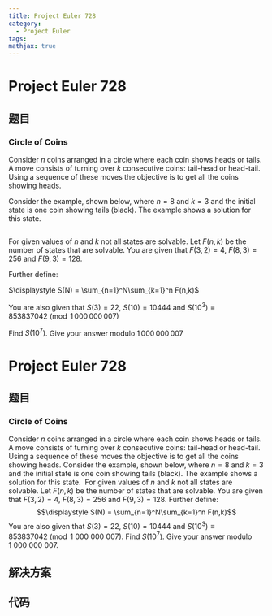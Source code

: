 ```yaml
---
title: Project Euler 728
category:
  - Project Euler
tags:
mathjax: true
---
```

<escape><!-- more --></escape>
    
# Project Euler 728
## 题目
### Circle of Coins


Consider $n$ coins arranged in a circle where each coin shows heads or tails. A move consists of turning over $k$ consecutive coins: tail-head or head-tail. Using a sequence of these moves the objective is to get all the coins showing heads.

Consider the example, shown below, where $n=8$ and $k=3$ and the initial state is one coin showing tails (black). The example shows a solution for this state.

<div class="center">
<img src="project/images/p728_coin_circle.jpg" class="dark_img" alt="" /></div>

For given values of $n$ and $k$ not all states are solvable.  Let $F(n,k)$ be the number of states that are solvable. You are given that $F(3,2) = 4$, $F(8,3) = 256$ and $F(9,3) = 128$.

Further define:
<div class="center">
$\displaystyle	S(N) = \sum_{n=1}^N\sum_{k=1}^n F(n,k)$</div>

You are also given that $S(3) = 22$, $S(10) = 10444$ and $S(10^3) \equiv 853837042 \pmod{1\,000\,000\,007}$

Find $S(10^7)$. Give your answer modulo $1\,000\,000\,007$



# Project Euler 728
## 题目
### Circle of Coins

Consider $n$ coins arranged in a circle where each coin shows heads or tails. A move consists of turning over $k$ consecutive coins: tail-head or head-tail. Using a sequence of these moves the objective is to get all the coins showing heads.
Consider the example, shown below, where $n=8$ and $k=3$ and the initial state is one coin showing tails (black). The example shows a solution for this state.
<img src="https://projecteuler.net/project/images/p728_coin_circle.jpg" alt="">
For given values of $n$ and $k$ not all states are solvable.  Let $F(n,k)$ be the number of states that are solvable. You are given that $F(3,2) = 4$, $F(8,3) = 256$ and $F(9,3) = 128$.
Further define:<br>$$\displaystyle S(N) = \sum_{n=1}^N\sum_{k=1}^n F(n,k)$$
You are also given that $S(3) = 22$, $S(10) = 10444$ and $S(10^3) \equiv 853837042 \pmod{1\ 000\ 000\ 007}$.
Find $S(10^7)$. Give your answer modulo $1\ 000\ 000\ 007$.


## 解决方案


## 代码


